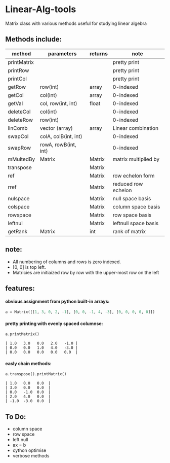 # Linear-Alg-tools


Matrix class with various methods useful for studying linear algebra

  ## Methods include:
  
  | method      | parameters           | returns | note                 |
  |-------------|----------------------|---------|----------------------|
  | printMatrix |                      |         | pretty print         |
  | printRow    |                      |         | pretty print         |
  | printCol    |                      |         | pretty print         |
  | getRow      | row(int)             | array   | 0-indexed            |
  | getCol      | col(int)             | array   | 0-indexed            |
  | getVal      | col, row(int, int)   | float   | 0-indexed            |
  | deleteCol   | col(int)             |         | 0-indexed            |
  | deleteRow   | row(int)             |         | 0-indexed            |
  | linComb     | vector  (array)      | array   | Linear combination   |
  | swapCol     | colA, colB(int, int) |         | 0-indexed            |
  | swapRow     | rowA, rowB(int, int) |         | 0-indexed            |
  | mMultedBy   | Matrix               | Matrix  | matrix multiplied by |
  | transpose   |                      | Matrix  |                      |
  | ref         |                      | Matrix  | row echelon form     |
  | rref        |                      | Matrix  | reduced row echelon  |
  | nulspace    |                      | Matrix  | null space basis     |
  | colspace    |                      | Matrix  | column space basis   |
  | rowspace    |                      | Matrix  | row space basis      |
  | leftnul     |                      | Matrix  | leftnull space basis |
  | getRank     | Matrix               | int     | rank of matrix       |


## note:


- All numbering of columns and rows is zero indexed. 
- [0, 0] is top left. 
- Matricies are initiaized row by row with the upper-most row on the left


## features:

#### obvious assignment from python built-in arrays:


```python
a = Matrix([[1, 3, 0, 2, -1], [0, 0, -1, 4, -3], [0, 0, 0, 0, 0]])
```


#### pretty printing with evenly spaced columnse:


```python
a.printMatrix()
```


```
| 1.0   3.0   0.0   2.0   -1.0 |
| 0.0   0.0   1.0   4.0   -3.0 |
| 0.0   0.0   0.0   0.0   0.0  |
```


#### easly chain methods:


```python
a.transpose().printMatrix()
```


```
| 1.0   0.0   0.0  |
| 3.0   0.0   0.0  |
| 0.0   -1.0  0.0  |
| 2.0   4.0   0.0  |
| -1.0  -3.0  0.0  |
```


 ## To Do:
- column space
- row space
- left null
- ax = b
- cython optimise
- verbose methods
  
